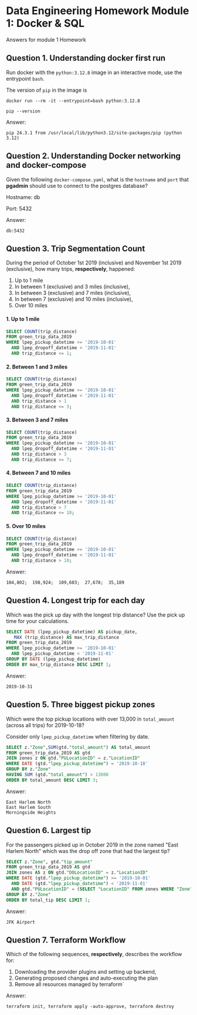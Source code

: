 
# Data Engineering Homework Module 1: Docker & SQL
Answers for module 1 Homework

## Question 1. Understanding docker first run 

Run docker with the `python:3.12.8` image in an interactive mode, use the entrypoint `bash`.

The version of `pip` in the image is
```
docker run --rm -it --entrypoint=bash python:3.12.8

pip --version
```

Answer:
```
pip 24.3.1 from /usr/local/lib/python3.12/site-packages/pip (python 3.12)
```

## Question 2. Understanding Docker networking and docker-compose

Given the following `docker-compose.yaml`, what is the `hostname` and `port` that **pgadmin** should use to connect to the postgres database?

Hostname: db

Port: 5432

Answer: 
```
db:5432
```

## Question 3. Trip Segmentation Count


During the period of October 1st 2019 (inclusive) and November 1st 2019 (exclusive), how many trips, **respectively**, happened:
1. Up to 1 mile
2. In between 1 (exclusive) and 3 miles (inclusive),
3. In between 3 (exclusive) and 7 miles (inclusive),
4. In between 7 (exclusive) and 10 miles (inclusive),
5. Over 10 miles 
#### 1. Up to 1 mile
```sql
SELECT COUNT(trip_distance)
FROM green_trip_data_2019
WHERE lpep_pickup_datetime >= '2019-10-01'
  AND lpep_dropoff_datetime < '2019-11-01'
  AND trip_distance <= 1;
```

#### 2. Between 1 and 3 miles

```sql
SELECT COUNT(trip_distance)
FROM green_trip_data_2019
WHERE lpep_pickup_datetime >= '2019-10-01'
  AND lpep_dropoff_datetime < '2019-11-01'
  AND trip_distance > 1
  AND trip_distance <= 3;
```

#### 3. Between 3 and 7 miles

```sql
SELECT COUNT(trip_distance)
FROM green_trip_data_2019
WHERE lpep_pickup_datetime >= '2019-10-01'
  AND lpep_dropoff_datetime < '2019-11-01'
  AND trip_distance > 3
  AND trip_distance <= 7;
```

#### 4. Between 7 and 10 miles

```sql
SELECT COUNT(trip_distance)
FROM green_trip_data_2019
WHERE lpep_pickup_datetime >= '2019-10-01'
  AND lpep_dropoff_datetime < '2019-11-01'
  AND trip_distance > 7
  AND trip_distance <= 10;
```

#### 5. Over 10 miles

```sql
SELECT COUNT(trip_distance)
FROM green_trip_data_2019
WHERE lpep_pickup_datetime >= '2019-10-01'
  AND lpep_dropoff_datetime < '2019-11-01'
  AND trip_distance > 10;
```

Answer:
```
104,802;  198,924;  109,603;  27,678;  35,189
```

## Question 4. Longest trip for each day

Which was the pick up day with the longest trip distance?
Use the pick up time for your calculations.

```sql
SELECT DATE (lpep_pickup_datetime) AS pickup_date,
   MAX (trip_distance) AS max_trip_distance
FROM green_trip_data_2019
WHERE lpep_pickup_datetime >= '2019-10-01' 
  AND lpep_pickup_datetime < '2019-11-01'
GROUP BY DATE (lpep_pickup_datetime)
ORDER BY max_trip_distance DESC LIMIT 1;
```
Answer:
```
2019-10-31
```

## Question 5. Three biggest pickup zones

Which were the top pickup locations with over 13,000 in
`total_amount` (across all trips) for 2019-10-18?

Consider only `lpep_pickup_datetime` when filtering by date.

```sql
SELECT z."Zone",SUM(gtd."total_amount") AS total_amount
FROM green_trip_data_2019 AS gtd
JOIN zones z ON gtd."PULocationID" = z."LocationID"
WHERE DATE (gtd."lpep_pickup_datetime") = '2019-10-18'
GROUP BY z."Zone"
HAVING SUM (gtd."total_amount") > 13000
ORDER BY total_amount DESC LIMIT 3;
```
Answer: 
```
East Harlem North
East Harlem South
Morningside Heights
```

## Question 6. Largest tip

For the passengers picked up in October 2019 in the zone
named "East Harlem North" which was the drop off zone that had
the largest tip?

```sql
SELECT z."Zone", gtd."tip_amount"
FROM green_trip_data_2019 AS gtd
JOIN zones AS z ON gtd."DOLocationID" = z."LocationID"
WHERE DATE (gtd."lpep_pickup_datetime") >= '2019-10-01'
  AND DATE (gtd."lpep_pickup_datetime") < '2019-11-01'
  AND gtd."PULocationID" = (SELECT "LocationID" FROM zones WHERE "Zone" = 'East Harlem North')
GROUP BY z."Zone"
ORDER BY total_tip DESC LIMIT 1;
```
Answer:
```
JFK Airport
```

## Question 7. Terraform Workflow

Which of the following sequences, **respectively**, describes the workflow for: 
1. Downloading the provider plugins and setting up backend,
2. Generating proposed changes and auto-executing the plan
3. Remove all resources managed by terraform`

Answer:
```
terraform init, terraform apply -auto-approve, terraform destroy
```